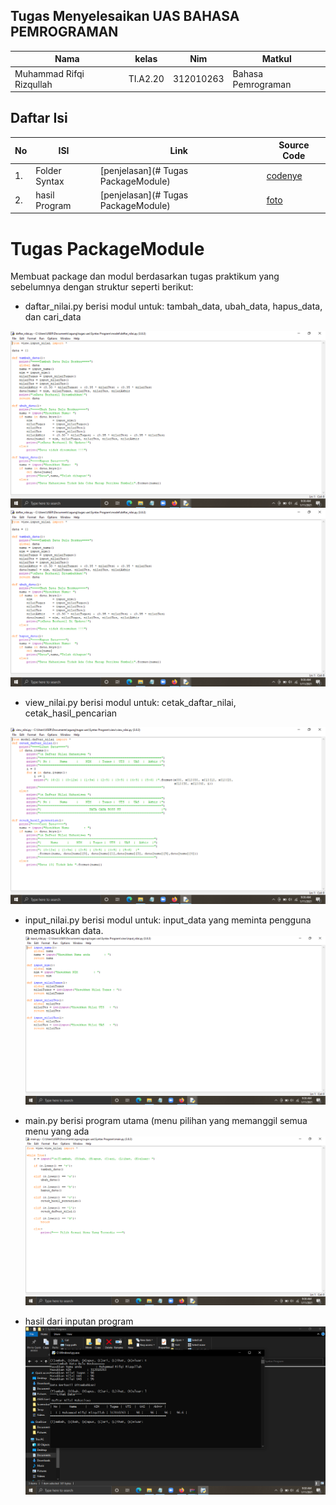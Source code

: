 ## Tugas Menyelesaikan UAS BAHASA PEMROGRAMAN
| Nama | kelas | Nim | Matkul |
| -- | --- | ---- | ----------- |
| Muhammad Rifqi Rizqullah | TI.A2.20 | 312010263  | Bahasa Pemrograman |
## Daftar Isi
| No | ISI | Link | Source Code |
| -- | --- | ---- | ----------- |
| 1. | Folder Syntax | [penjelasan](# Tugas PackageModule) | [codenye](main.py) |
| 2. | hasil Program | [penjelasan](# Tugas PackageModule) | [foto](image) |  

# Tugas PackageModule
Membuat package dan modul berdasarkan tugas praktikum yang sebelumnya dengan struktur seperti berikut:

- daftar_nilai.py berisi modul untuk: tambah_data, ubah_data, hapus_data, dan cari_data

![gambar output](image/daftar.png)
![gambar output](image/daftar.png)

- view_nilai.py berisi modul untuk: cetak_daftar_nilai, cetak_hasil_pencarian

![gambar output](image/view.png)

- input_nilai.py berisi modul untuk: input_data yang meminta pengguna memasukkan data.
![gambar output](image/input.png)

- main.py berisi program utama (menu pilihan yang memanggil semua menu yang ada
![gambar output](image/main.png)

- hasil dari inputan program 
![gambar output](image/hasil.png)




